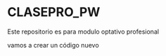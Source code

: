 # CLASEPRO\_PW

Este repositorio es para modulo optativo profesional



vamos a crear un código nuevo

